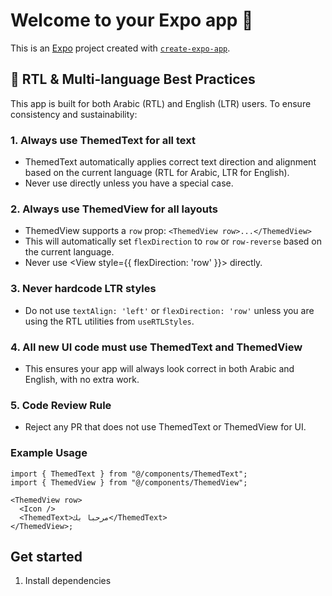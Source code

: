 # Welcome to your Expo app 👋

This is an [Expo](https://expo.dev) project created with [`create-expo-app`](https://www.npmjs.com/package/create-expo-app).

## 🚀 RTL & Multi-language Best Practices

This app is built for both Arabic (RTL) and English (LTR) users. To ensure consistency and sustainability:

### 1. **Always use ThemedText for all text**

- ThemedText automatically applies correct text direction and alignment based on the current language (RTL for Arabic, LTR for English).
- Never use <Text> directly unless you have a special case.

### 2. **Always use ThemedView for all layouts**

- ThemedView supports a `row` prop: `<ThemedView row>...</ThemedView>`
- This will automatically set `flexDirection` to `row` or `row-reverse` based on the current language.
- Never use <View style={{ flexDirection: 'row' }}> directly.

### 3. **Never hardcode LTR styles**

- Do not use `textAlign: 'left'` or `flexDirection: 'row'` unless you are using the RTL utilities from `useRTLStyles`.

### 4. **All new UI code must use ThemedText and ThemedView**

- This ensures your app will always look correct in both Arabic and English, with no extra work.

### 5. **Code Review Rule**

- Reject any PR that does not use ThemedText or ThemedView for UI.

### Example Usage

```tsx
import { ThemedText } from "@/components/ThemedText";
import { ThemedView } from "@/components/ThemedView";

<ThemedView row>
  <Icon />
  <ThemedText>مرحبا بك</ThemedText>
</ThemedView>;
```

## Get started

1. Install dependencies

   ```

   ```
